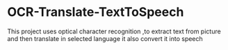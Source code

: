# OCR-Translate-TextToSpeech
This project uses optical character recognition ,to extract text from picture and then translate in selected language it also convert it into speech
